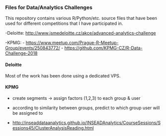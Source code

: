 ### Files for Data/Analytics Challenges

This repository contains various R/Python/etc. source files that have been used for different competitions that I have participated in. 

-Deloitte: <http://www.jsmedeloitte.cz/akce/advanced-analytics-challenge>

-KPMG: 
	- <https://www.meetup.com/Prague-R-Meetup-Group/events/250843772/>
	- <https://github.com/KPMG-CZ/R-Data-Challenge-2018>




#### Deloitte
Most of the work has been done using a dedicated VPS.

#### KPMG

- create segments -> assign factors (1,2,3) to each group & user
- according to similarity between groups, predict to which group user will be assigned to

- <http://inseaddataanalytics.github.io/INSEADAnalytics/CourseSessions/Sessions45/ClusterAnalysisReading.html>